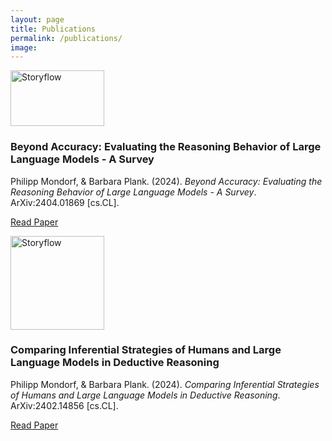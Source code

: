 ```yaml
---
layout: page
title: Publications
permalink: /publications/
image:
---
```


<div class="publication-entry">

  <!-- Image -->
  <a href="{{ site.baseurl }}/assets/img/projects/beyond_accuracy_survey/evaluation_methods.png" target="_blank">
  <img src="{{ site.baseurl }}/assets/img/projects/beyond_accuracy_survey/evaluation_methods.png" alt="Storyflow" class="publication-image" style="width: 150px; height: 89px; margin-right: 20px;">
  </a>

  <!-- Text Info -->
  <div class="publication-info">

<h3>Beyond Accuracy: Evaluating the Reasoning Behavior of Large Language Models - A Survey</h3>

<p>Philipp Mondorf, & Barbara Plank. (2024). <i>Beyond Accuracy: Evaluating the Reasoning Behavior of Large Language Models - A Survey</i>. ArXiv:2404.01869 [cs.CL].</p> 
<p><a href="https://arxiv.org/abs/2404.01869">Read Paper</a></p>

  </div>

</div>

<div class="publication-entry">

  <!-- Image -->
  <a href="{{ site.baseurl }}/assets/img/projects/comparing_inf_strategies/comparing_inf_strategies.webp" target="_blank">
  <img src="{{ site.baseurl }}/assets/img/projects/comparing_inf_strategies/comparing_inf_strategies.webp" alt="Storyflow" class="publication-image" style="width: 150px; height: 150px; margin-right: 20px;">
  </a>

  <!-- Text Info -->
  <div class="publication-info">

<h3>Comparing Inferential Strategies of Humans and Large Language Models in Deductive Reasoning</h3>

<p>Philipp Mondorf, & Barbara Plank. (2024). <i>Comparing Inferential Strategies of Humans and Large Language Models in Deductive Reasoning</i>. ArXiv:2402.14856 [cs.CL].</p> 
<p><a href="https://arxiv.org/abs/2402.14856">Read Paper</a></p>

  </div>

</div>
